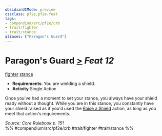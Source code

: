 ```yaml
---
obsidianUIMode: preview
cssclass: pf2e,pf2e-feat
tags:
- compendium/src/pf2e/crb
- trait/fighter
- trait/stance
aliases: ["Paragon's Guard"]
---
```

# Paragon's Guard  [>](/rules/core-rulebook/chapter-9-playing-the-game.md#Actions "Single Action") *Feat 12*  
[fighter](/rules/traits/fighter.md)  [stance](/rules/traits/stance.md)  

- **Requirements**: You are wielding a shield.
- **Activity** Single Action

Once you've had a moment to set your stance, you always have your shield ready without a thought. While you are in this stance, you constantly have your shield raised as if you'd used the [Raise a Shield](/rules/actions/raise-a-shield.md) action, as long as you meet that action's requirements.

*Source: Core Rulebook p. 151*  
%% #compendium/src/pf2e/crb #trait/fighter #trait/stance %%